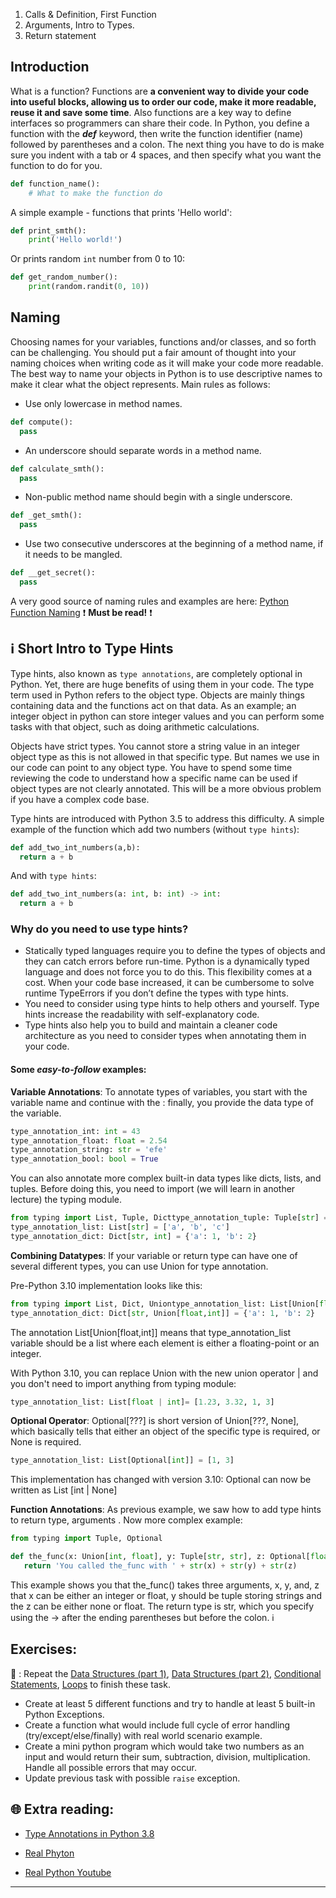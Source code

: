 1. Calls & Definition, First Function 
1. Arguments, Intro to Types.
1. Return statement

## Introduction 
What is a function?
Functions are **a convenient way to divide your code into useful blocks, allowing us to order our code, make it more readable, reuse it and save some time**. Also functions are a key way to define interfaces so programmers can share their code.
In Python, you define a function with the _**def**_ keyword, then write the function identifier (name) followed by parentheses and a colon.
The next thing you have to do is make sure you indent with a tab or 4 spaces, and then specify what you want the function to do  for you.

```python
def function_name():
    # What to make the function do
```
A simple example - functions that prints 'Hello world':

```python
def print_smth():
    print('Hello world!')
```

Or prints random `int` number from 0 to 10:

```python
def get_random_number():
    print(random.randit(0, 10))
```

## Naming

Choosing names for your variables, functions and/or classes, and so forth can be challenging. You should put a fair amount of thought into your naming choices when writing code as it will make your code more readable. The best way to name your objects in Python is to use descriptive names to make it clear what the object represents.
Main rules as follows: 
* Use only lowercase in method names.
```python
def compute():
  pass
```
* An underscore should separate words in a method name.
```python
def calculate_smth():
  pass
```
* Non-public method name should begin with a single underscore.
```python
def _get_smth():
  pass
```
* Use two consecutive underscores at the beginning of a method name, if it needs to be mangled.
```python
def __get_secret():
  pass
```

A very good source of naming rules and examples are here: [Python Function Naming](https://melevir.medium.com/python-functions-naming-tips-376f12549f9) ❗ **Must be read!** ❗

## ℹ️ Short Intro to Type Hints
Type hints, also known as `type annotations`, are completely optional in Python. Yet, there are huge benefits of using them in your code.
The type term used in Python refers to the object type. Objects are mainly things containing data and the functions act on that data. As an example; an integer object in python can store integer values and you can perform some tasks with that object, such as doing arithmetic calculations.

Objects have strict types. You cannot store a string value in an integer object type as this is not allowed in that specific type. But names we use in our code can point to any object type. You have to spend some time reviewing the code to understand how a specific name can be used if object types are not clearly annotated. This will be a more obvious problem if you have a complex code base.

Type hints are introduced with Python 3.5 to address this difficulty.
A simple example of the function which add two numbers (without `type hints`):

```python
def add_two_int_numbers(a,b):
  return a + b
```

And with `type hints`: 

```python
def add_two_int_numbers(a: int, b: int) -> int:
  return a + b
```
### Why do you need to use type hints? 
* Statically typed languages require you to define the types of objects and they can catch errors before run-time. Python is a dynamically typed language and does not force you to do this. This flexibility comes at a cost. When your code base increased, it can be cumbersome to solve runtime TypeErrors if you don’t define the types with type hints.
* You need to consider using type hints to help others and yourself. Type hints increase the readability with self-explanatory code.
* Type hints also help you to build and maintain a cleaner code architecture as you need to consider types when annotating them in your code.

#### Some _easy-to-follow_ examples:

**Variable Annotations**:
To annotate types of variables, you start with the variable name and continue with the : finally, you provide the data type of the variable.

```python
type_annotation_int: int = 43
type_annotation_float: float = 2.54
type_annotation_string: str = 'efe'
type_annotation_bool: bool = True
```
You can also annotate more complex built-in data types like dicts, lists, and tuples. Before doing this, you need to import (we will learn in another lecture) the typing module.

```python
from typing import List, Tuple, Dicttype_annotation_tuple: Tuple[str] = ('1','2','3')
type_annotation_list: List[str] = ['a', 'b', 'c']
type_annotation_dict: Dict[str, int] = {'a': 1, 'b': 2}
```
**Combining Datatypes**:
If your variable or return type can have one of several different types, you can use Union for type annotation.

Pre-Python 3.10 implementation looks like this:

```python
from typing import List, Dict, Uniontype_annotation_list: List[Union[float,int]] = [1.23, 3.32, 1, 3]
type_annotation_dict: Dict[str, Union[float,int]] = {'a': 1, 'b': 2}
```
The annotation List[Union[float,int]] means that type_annotation_list variable should be a list where each element is either a floating-point or an integer.

With Python 3.10, you can replace Union with the new union operator | and you don't need to import anything from typing module:
```python
type_annotation_list: List[float | int]= [1.23, 3.32, 1, 3]
```
**Optional Operator**:
Optional[???] is short version of Union[???, None], which basically tells that either an object of the specific type is required, or None is required.
```python
type_annotation_list: List[Optional[int]] = [1, 3]
```
This implementation has changed with version 3.10: Optional can now be written as List [int | None]

**Function Annotations**:
As previous example, we saw how to add type hints to return type, arguments . Now more complex example:
```python
from typing import Tuple, Optional

def the_func(x: Union[int, float], y: Tuple[str, str], z: Optional[float] = None) -> str:
   return 'You called the_func with ' + str(x) + str(y) + str(z)
```
This example shows you that the_func() takes three arguments, x, y, and, z that x can be either an integer or float, y should be tuple storing strings and the z can be either none or float. The return type is str, which you specify using the -> after the ending parentheses but before the colon.
ℹ️ 

## Exercises: 
🧠 : Repeat the [Data Structures (part 1)](https://github.com/CodeAcademy-Online/python-new-material/wiki/Lesson-3:-Data-Structures-(Part-1)), [Data Structures (part 2)](https://github.com/CodeAcademy-Online/python-new-material/wiki/Lesson-5:-Data-Structures-(Part-2)), [Conditional Statements](https://github.com/CodeAcademy-Online/python-new-material/wiki/Lesson-6:-Conditional-Statements), [Loops](https://github.com/CodeAcademy-Online/python-new-material/wiki/Lesson-8:-Loops) to finish these task.
* Create at least 5 different functions and try to handle at least 5 built-in Python Exceptions.
* Create a function what would include full cycle of error handling (try/except/else/finally) with real world scenario example.
* Create a mini python program which would take two numbers as an input and would return their sum, subtraction, division, multiplication. Handle all possible errors that may occur.  
* Update previous task with possible `raise` exception.


## 🌐  Extra reading:

* [Type Annotations in Python 3.8](https://medium.com/analytics-vidhya/type-annotations-in-python-3-8-3b401384403d)

* [Real Phyton](https://realpython.com/defining-your-own-python-function/)

* [Real Python Youtube](https://www.youtube.com/watch?v=Q93bwyZoXk0)
***
